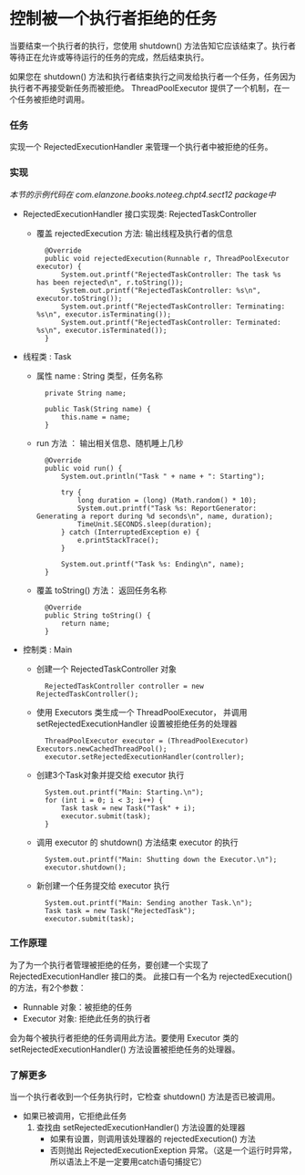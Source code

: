 控制被一个执行者拒绝的任务
====

当要结束一个执行者的执行，您使用 shutdown() 方法告知它应该结束了。执行者等待正在允许或等待运行的任务的完成，然后结束执行。

如果您在 shutdown() 方法和执行者结束执行之间发给执行者一个任务，任务因为执行者不再接受新任务而被拒绝。
ThreadPoolExecutor 提供了一个机制，在一个任务被拒绝时调用。


### 任务

实现一个 RejectedExecutionHandler 来管理一个执行者中被拒绝的任务。


### 实现

*本节的示例代码在 com.elanzone.books.noteeg.chpt4.sect12 package中*


* RejectedExecutionHandler 接口实现类: RejectedTaskController

    * 覆盖 rejectedExecution 方法: 输出线程及执行者的信息

            @Override
            public void rejectedExecution(Runnable r, ThreadPoolExecutor executor) {
                System.out.printf("RejectedTaskController: The task %s has been rejected\n", r.toString());
                System.out.printf("RejectedTaskController: %s\n", executor.toString());
                System.out.printf("RejectedTaskController: Terminating: %s\n", executor.isTerminating());
                System.out.printf("RejectedTaskController: Terminated: %s\n", executor.isTerminated());
            }

* 线程类 : Task
    * 属性 name : String 类型，任务名称

            private String name;

            public Task(String name) {
                this.name = name;
            }

    * run 方法 ： 输出相关信息、随机睡上几秒

            @Override
            public void run() {
                System.out.println("Task " + name + ": Starting");

                try {
                    long duration = (long) (Math.random() * 10);
                    System.out.printf("Task %s: ReportGenerator: Generating a report during %d seconds\n", name, duration);
                    TimeUnit.SECONDS.sleep(duration);
                } catch (InterruptedException e) {
                    e.printStackTrace();
                }

                System.out.printf("Task %s: Ending\n", name);
            }

    * 覆盖 toString() 方法： 返回任务名称

            @Override
            public String toString() {
                return name;
            }


* 控制类 : Main

    * 创建一个 RejectedTaskController 对象

            RejectedTaskController controller = new RejectedTaskController();

    * 使用 Executors 类生成一个 ThreadPoolExecutor，
        并调用 setRejectedExecutionHandler 设置被拒绝任务的处理器

            ThreadPoolExecutor executor = (ThreadPoolExecutor) Executors.newCachedThreadPool();
            executor.setRejectedExecutionHandler(controller);

    * 创建3个Task对象并提交给 executor 执行

            System.out.printf("Main: Starting.\n");
            for (int i = 0; i < 3; i++) {
                Task task = new Task("Task" + i);
                executor.submit(task);
            }

    * 调用 executor 的 shutdown() 方法结束 executor 的执行

            System.out.printf("Main: Shutting down the Executor.\n");
            executor.shutdown();

    * 新创建一个任务提交给 executor 执行

            System.out.printf("Main: Sending another Task.\n");
            Task task = new Task("RejectedTask");
            executor.submit(task);


### 工作原理

为了为一个执行者管理被拒绝的任务，要创建一个实现了 RejectedExecutionHandler 接口的类。
此接口有一个名为 rejectedExecution() 的方法，有2个参数：

* Runnable 对象：被拒绝的任务
* Executor 对象: 拒绝此任务的执行者

会为每个被执行者拒绝的任务调用此方法。要使用 Executor 类的 setRejectedExecutionHandler() 方法设置被拒绝任务的处理器。



### 了解更多

当一个执行者收到一个任务执行时，它检查 shutdown() 方法是否已被调用。

* 如果已被调用，它拒绝此任务
    1. 查找由 setRejectedExecutionHandler() 方法设置的处理器
        * 如果有设置，则调用该处理器的 rejectedExecution() 方法
        * 否则抛出 RejectedExecutionExeption 异常。（这是一个运行时异常，所以语法上不是一定要用catch语句捕捉它）




